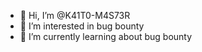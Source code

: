 - 👋 Hi, I’m @K41T0-M4S73R
- 👀 I’m interested in bug bounty
- 🌱 I’m currently learning about bug bounty
